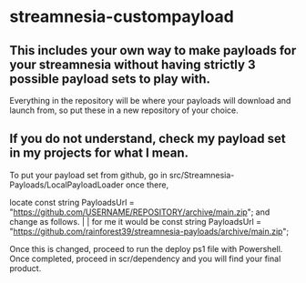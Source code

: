# streamnesia-custompayload
This includes your own way to make payloads for your streamnesia without having strictly 3 possible payload sets to play with.
----------------------------
Everything in the repository will be where your payloads will download and launch from, so put these in a new repository of your choice. 

If you do not understand, check my payload set in my projects for what I mean.
----------------------------
To put your payload set from github, go in src/Streamnesia-Payloads/LocalPayloadLoader once there, 

locate const string PayloadsUrl = "https://github.com/USERNAME/REPOSITORY/archive/main.zip"; and change as follows.
|
|
for me it would be const string PayloadsUrl = "https://github.com/rainforest39/streamnesia-payloads/archive/main.zip";

Once this is changed, proceed to run the deploy ps1 file with Powershell. Once completed, proceed in scr/dependency and you will find your final product.
